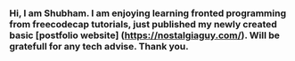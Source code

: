 ### Hi, I am Shubham. I am enjoying learning fronted programming from freecodecap tutorials, just published my newly created basic [postfolio website] (https://nostalgiaguy.com/). Will be gratefull for any tech advise. Thank you.

<!--
**nostalgiaguy/nostalgiaguy** is a ✨ _special_ ✨ repository because its `README.md` (this file) appears on your GitHub profile.

Here are some ideas to get you started:

- 🔭 I’m currently working on ...
- 🌱 I’m currently learning ...
- 👯 I’m looking to collaborate on ...
- 🤔 I’m looking for help with ...
- 💬 Ask me about ...
- 📫 How to reach me: ...
- 😄 Pronouns: ...
- ⚡ Fun fact: ...
-->
